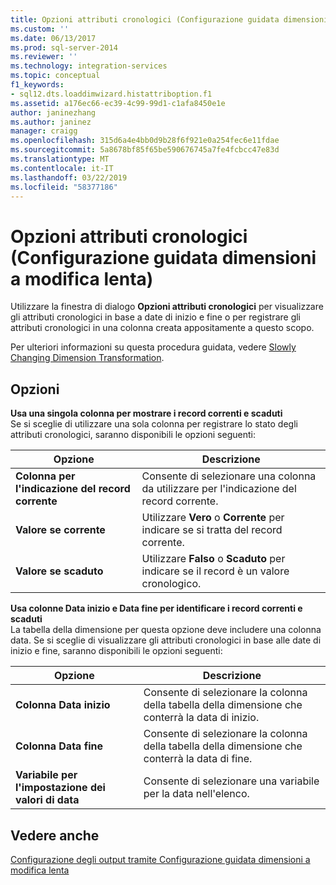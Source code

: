 ```yaml
---
title: Opzioni attributi cronologici (Configurazione guidata dimensioni a modifica lenta) | Microsoft Docs
ms.custom: ''
ms.date: 06/13/2017
ms.prod: sql-server-2014
ms.reviewer: ''
ms.technology: integration-services
ms.topic: conceptual
f1_keywords:
- sql12.dts.loaddimwizard.histattriboption.f1
ms.assetid: a176ec66-ec39-4c99-99d1-c1afa8450e1e
author: janinezhang
ms.author: janinez
manager: craigg
ms.openlocfilehash: 315d6a4e4bb0d9b28f6f921e0a254fec6e11fdae
ms.sourcegitcommit: 5a8678bf85f65be590676745a7fe4fcbcc47e83d
ms.translationtype: MT
ms.contentlocale: it-IT
ms.lasthandoff: 03/22/2019
ms.locfileid: "58377186"
---
```

# <a name="historical-attribute-options-slowly-changing-dimension-wizard"></a>Opzioni attributi cronologici (Configurazione guidata dimensioni a modifica lenta)
  Utilizzare la finestra di dialogo **Opzioni attributi cronologici** per visualizzare gli attributi cronologici in base a date di inizio e fine o per registrare gli attributi cronologici in una colonna creata appositamente a questo scopo.  
  
 Per ulteriori informazioni su questa procedura guidata, vedere [Slowly Changing Dimension Transformation](slowly-changing-dimension-transformation.md).  
  
## <a name="options"></a>Opzioni  
 **Usa una singola colonna per mostrare i record correnti e scaduti**  
 Se si sceglie di utilizzare una sola colonna per registrare lo stato degli attributi cronologici, saranno disponibili le opzioni seguenti:  
  
|Opzione|Descrizione|  
|------------|-----------------|  
|**Colonna per l'indicazione del record corrente**|Consente di selezionare una colonna da utilizzare per l'indicazione del record corrente.|  
|**Valore se corrente**|Utilizzare **Vero** o **Corrente** per indicare se si tratta del record corrente.|  
|**Valore se scaduto**|Utilizzare **Falso** o **Scaduto** per indicare se il record è un valore cronologico.|  
  
 **Usa colonne Data inizio e Data fine per identificare i record correnti e scaduti**  
 La tabella della dimensione per questa opzione deve includere una colonna data. Se si sceglie di visualizzare gli attributi cronologici in base alle date di inizio e fine, saranno disponibili le opzioni seguenti:  
  
|Opzione|Descrizione|  
|------------|-----------------|  
|**Colonna Data inizio**|Consente di selezionare la colonna della tabella della dimensione che conterrà la data di inizio.|  
|**Colonna Data fine**|Consente di selezionare la colonna della tabella della dimensione che conterrà la data di fine.|  
|**Variabile per l'impostazione dei valori di data**|Consente di selezionare una variabile per la data nell'elenco.|  
  
## <a name="see-also"></a>Vedere anche  
 [Configurazione degli output tramite Configurazione guidata dimensioni a modifica lenta](configure-outputs-using-the-slowly-changing-dimension-wizard.md)  
  
  

